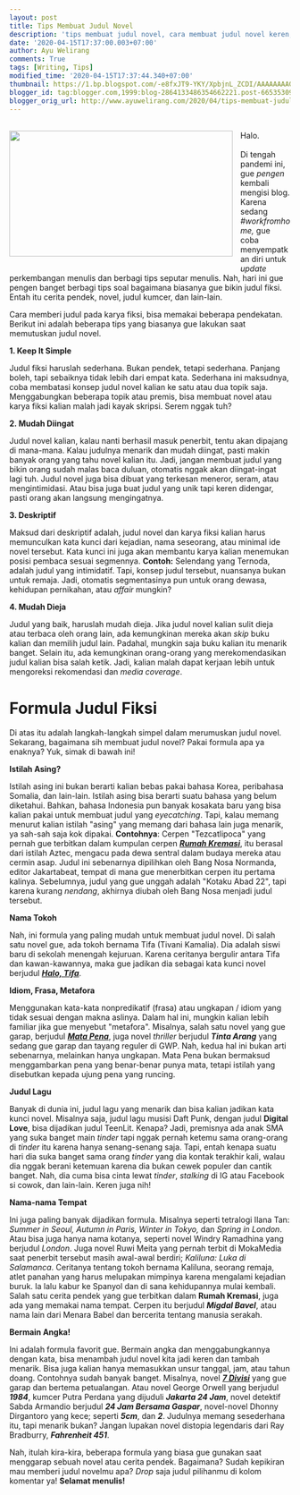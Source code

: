 ```yaml
---
layout: post
title: Tips Membuat Judul Novel
description: 'tips membuat judul novel, cara membuat judul novel keren, cara menulis judul novel yang bagus, judul novel yang bagus, ide judul novel yang keren'
date: '2020-04-15T17:37:00.003+07:00'
author: Ayu Welirang
comments: True
tags: [Writing, Tips]
modified_time: '2020-04-15T17:37:44.340+07:00'
thumbnail: https://1.bp.blogspot.com/-e8fxJT9-YKY/XpbjnL_ZCDI/AAAAAAAAGQg/6laSNoSwIUQ_fZIoZLtAv9OR86ZnLRbqACLcBGAsYHQ/s72-c/tips-membuat-judul-novel-ayuwelirang.jpg
blogger_id: tag:blogger.com,1999:blog-2864133486354662221.post-6653530937121710269
blogger_orig_url: http://www.ayuwelirang.com/2020/04/tips-membuat-judul-novel.html
---
```


<div style="text-align: justify;"><br /></div><div style="text-align: justify;"><a href="https://1.bp.blogspot.com/-e8fxJT9-YKY/XpbjnL_ZCDI/AAAAAAAAGQg/6laSNoSwIUQ_fZIoZLtAv9OR86ZnLRbqACLcBGAsYHQ/s1600/tips-membuat-judul-novel-ayuwelirang.jpg" imageanchor="1" style="clear: left; float: left; margin-bottom: 1em; margin-right: 1em;"><img border="0" data-original-height="315" data-original-width="560" height="225" src="https://1.bp.blogspot.com/-e8fxJT9-YKY/XpbjnL_ZCDI/AAAAAAAAGQg/6laSNoSwIUQ_fZIoZLtAv9OR86ZnLRbqACLcBGAsYHQ/s400/tips-membuat-judul-novel-ayuwelirang.jpg" width="400" /></a>Halo.</div><div style="text-align: justify;"><br /></div>Di tengah pandemi ini, gue <i>pengen</i> kembali mengisi blog. Karena sedang <i>#workfromhome, </i>gue coba menyempatkan diri untuk <i>update </i>perkembangan menulis dan berbagi tips seputar menulis. Nah, hari ini gue pengen banget berbagi tips soal bagaimana biasanya gue bikin judul fiksi. Entah itu cerita pendek, novel, judul kumcer, dan lain-lain.

Cara memberi judul pada karya fiksi, bisa memakai beberapa pendekatan. Berikut ini adalah beberapa tips yang biasanya gue lakukan saat memutuskan judul novel.

**1. Keep It Simple**

Judul fiksi haruslah sederhana. Bukan pendek, tetapi sederhana. Panjang boleh, tapi sebaiknya tidak lebih dari empat kata. Sederhana ini maksudnya, coba membatasi konsep judul novel kalian ke satu atau dua topik saja. Menggabungkan beberapa topik atau premis, bisa membuat novel atau karya fiksi kalian malah jadi kayak skripsi. Serem nggak tuh?

**2. Mudah Diingat**

Judul novel kalian, kalau nanti berhasil masuk penerbit, tentu akan dipajang di mana-mana. Kalau judulnya menarik dan mudah diingat, pasti makin banyak orang yang tahu novel kalian itu. Jadi, jangan membuat judul yang bikin orang sudah malas baca duluan, otomatis nggak akan diingat-ingat lagi tuh. Judul novel juga bisa dibuat yang terkesan meneror, seram, atau mengintimidasi. Atau bisa juga buat judul yang unik tapi keren didengar, pasti orang akan langsung mengingatnya.

**3. Deskriptif**

Maksud dari deskriptif adalah, judul novel dan karya fiksi kalian harus memunculkan kata kunci dari kejadian, nama seseorang, atau minimal ide novel tersebut. Kata kunci ini juga akan membantu karya kalian menemukan posisi pembaca sesuai segmennya. **Contoh:** Selendang yang Ternoda, adalah judul yang intimidatif. Tapi, konsep judul tersebut, nuansanya bukan untuk remaja. Jadi, otomatis segmentasinya pun untuk orang dewasa, kehidupan pernikahan, atau *affair* mungkin?

**4. Mudah Dieja**

Judul yang baik, haruslah mudah dieja. Jika judul novel kalian sulit dieja atau terbaca oleh orang lain, ada kemungkinan mereka akan *skip* buku kalian dan memilih judul lain. Padahal, mungkin saja buku kalian itu menarik banget. Selain itu, ada kemungkinan orang-orang yang merekomendasikan judul kalian bisa salah ketik. Jadi, kalian malah dapat kerjaan lebih untuk mengoreksi rekomendasi dan *media coverage*.

# Formula Judul Fiksi

Di atas itu adalah langkah-langkah simpel dalam merumuskan judul novel. Sekarang, bagaimana sih membuat judul novel? Pakai formula apa ya enaknya? Yuk, simak di bawah ini!

**Istilah Asing?**

Istilah asing ini bukan berarti kalian bebas pakai bahasa Korea, peribahasa Somalia, dan lain-lain. Istilah asing bisa berarti suatu bahasa yang belum diketahui. Bahkan, bahasa Indonesia pun banyak kosakata baru yang bisa kalian pakai untuk membuat judul yang *eyecatching*. Tapi, kalau memang menurut kalian istilah "asing" yang memang dari bahasa lain juga menarik, ya sah-sah saja kok dipakai. **Contohnya**: Cerpen "Tezcatlipoca" yang pernah gue terbitkan dalam kumpulan cerpen [_**Rumah Kremasi**_](https://www.ayuwelirang.com/2018/rumah-kremasi), itu berasal dari istilah Aztec, mengacu pada dewa sentral dalam budaya mereka atau cermin asap. Judul ini sebenarnya dipilihkan oleh Bang Nosa Normanda, editor Jakartabeat, tempat di mana gue menerbitkan cerpen itu pertama kalinya. Sebelumnya, judul yang gue unggah adalah "Kotaku Abad 22", tapi karena kurang *nendang*, akhirnya diubah oleh Bang Nosa menjadi judul tersebut.

**Nama Tokoh**

Nah, ini formula yang paling mudah untuk membuat judul novel. Di salah satu novel gue, ada tokoh bernama Tifa (Tivani Kamalia). Dia adalah siswi baru di sekolah menengah kejuruan. Karena ceritanya bergulir antara Tifa dan kawan-kawannya, maka gue jadikan dia sebagai kata kunci novel berjudul [_**Halo, Tifa**_](https://www.ayuwelirang.com/2016/halo-tifa).

**Idiom, Frasa, Metafora**

Menggunakan kata-kata nonpredikatif (frasa) atau ungkapan / idiom yang tidak sesuai dengan makna aslinya. Dalam hal ini, mungkin kalian lebih familiar jika gue menyebut "metafora". Misalnya, salah satu novel yang gue garap, berjudul [_**Mata Pena**_](https://www.ayuwelirang.com/2020/mata-pena), juga novel *thriller* berjudul _**Tinta Arang**_ yang sedang gue garap dan tayang reguler di GWP. Nah, kedua hal ini bukan arti sebenarnya, melainkan hanya ungkapan. Mata Pena bukan bermaksud menggambarkan pena yang benar-benar punya mata, tetapi istilah yang disebutkan kepada ujung pena yang runcing.

**Judul Lagu**

Banyak di dunia ini, judul lagu yang menarik dan bisa kalian jadikan kata kunci novel. Misalnya saja, judul lagu musisi Daft Punk, dengan judul **Digital Love**, bisa dijadikan judul TeenLit. Kenapa? Jadi, premisnya ada anak SMA yang suka banget main *tinder* tapi nggak pernah ketemu sama orang-orang di *tinder* itu karena hanya senang-senang saja. Tapi, entah kenapa suatu hari dia suka banget sama orang *tinder* yang dia kontak terakhir kali, walau dia nggak berani ketemuan karena dia bukan cewek populer dan cantik banget. Nah, dia cuma bisa cinta lewat *tinder*, *stalking* di IG atau Facebook si cowok, dan lain-lain. Keren juga nih!

**Nama-nama Tempat**

Ini juga paling banyak dijadikan formula. Misalnya seperti tetralogi Ilana Tan: *Summer in Seoul, Autumn in Paris, Winter in Tokyo,* dan *Spring in London*. Atau bisa juga hanya nama kotanya, seperti novel Windry Ramadhina yang berjudul *London*. Juga novel Ruwi Meita yang pernah terbit di MokaMedia saat penerbit tersebut masih awal-awal berdiri; *Kaliluna: Luka di Salamanca*. Ceritanya tentang tokoh bernama Kaliluna, seorang remaja, atlet panahan yang harus melupakan mimpinya karena mengalami kejadian buruk. Ia lalu kabur ke Spanyol dan di sana kehidupannya mulai kembali. Salah satu cerita pendek yang gue terbitkan dalam **Rumah Kremasi**, juga ada yang memakai nama tempat. Cerpen itu berjudul _**Migdal Bavel**_, atau nama lain dari Menara Babel dan bercerita tentang manusia serakah.

**Bermain Angka!**

Ini adalah formula favorit gue. Bermain angka dan menggabungkannya dengan kata, bisa menambah judul novel kita jadi keren dan tambah menarik. Bisa juga kalian hanya memasukkan unsur tanggal, jam, atau tahun doang. Contohnya sudah banyak banget. Misalnya, novel [_**7 Divisi**_](https://www.ayuwelirang.com/2014/7-divisi-grasindo-publisher) yang gue garap dan bertema petualangan. Atau novel George Orwell yang berjudul _**1984**_, kumcer Putra Perdana yang dijuduli _**Jakarta 24 Jam**_, novel detektif Sabda Armandio berjudul _**24 Jam Bersama Gaspar**_, novel-novel Dhonny Dirgantoro yang kece; seperti _**5cm**_, dan _**2**_. Judulnya memang sesederhana itu, tapi menarik bukan? Jangan lupakan novel distopia legendaris dari Ray Bradburry, _**Fahrenheit 451**_.

Nah, itulah kira-kira, beberapa formula yang biasa gue gunakan saat menggarap sebuah novel atau cerita pendek. Bagaimana? Sudah kepikiran mau memberi judul novelmu apa? *Drop* saja judul pilihanmu di kolom komentar ya! **Selamat menulis!**
